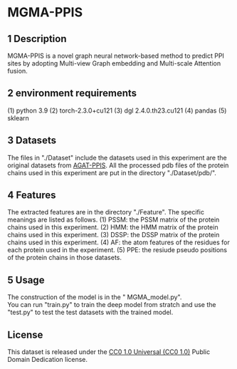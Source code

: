 # MGMA-PPIS

## 1 Description
MGMA-PPIS is a novel graph neural network-based method to predict PPI sites by adopting Multi-view Graph embedding and Multi-scale Attention fusion.

## 2 environment requirements
(1) python 3.9
(2) torch-2.3.0+cu121
(3) dgl 2.4.0.th23.cu121
(4) pandas
(5) sklearn
 
## 3 Datasets
The files in "./Dataset" include the datasets used in this experiment are the original datasets from [AGAT-PPIS](https://github.com/AILBC/AGAT-PPIS/tree/master/Dataset).
All the processed pdb files of the protein chains used in this experiment are put in the directory "./Dataset/pdb/".

## 4 Features
The extracted features are in the directory "./Feature". The specific meanings are listed as follows.
(1) PSSM: the PSSM matrix of the protein chains used in this experiment.
(2) HMM: the HMM matrix of the protein chains used in this experiment.
(3) DSSP: the DSSP matrix of the protein chains used in this experiment.
(4) AF: the atom features of the residues for each protein used in the experiment.
(5) PPE: the resiude pseudo positions of the protein chains in those datasets.
       
## 5 Usage
The construction of the model is in the " MGMA_model.py".<br>
You can run "train.py" to train the deep model from stratch and use the "test.py" to test the test datasets with the trained model.

  
## License
This dataset is released under the [CC0 1.0 Universal (CC0 1.0)](LICENSE) Public Domain Dedication license.

